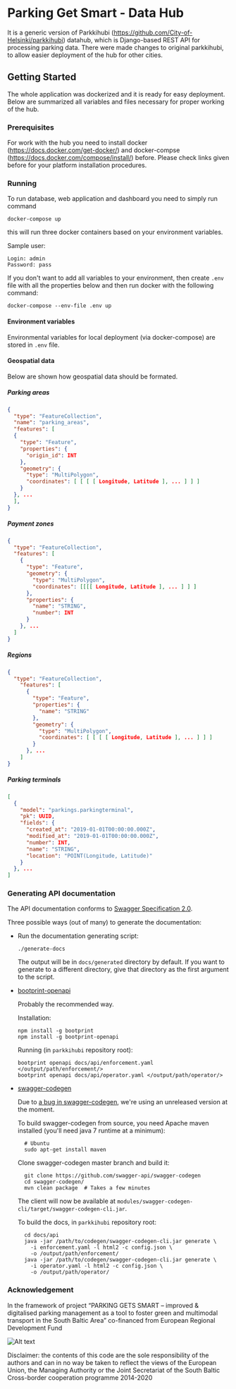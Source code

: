 # Parking Get Smart - Data Hub

It is a generic version of Parkkihubi (https://github.com/City-of-Helsinki/parkkihubi) datahub, which is Django-based REST API for processing parking data. There were made changes to original parkkihubi, to allow easier deployment of the hub for other cities.

## Getting Started

The whole application was dockerized and it is ready for easy deployment. Below are summarized all variables and files necessary for proper working of the hub.

### Prerequisites

For work with the hub you need to install docker (https://docs.docker.com/get-docker/) and docker-compse (https://docs.docker.com/compose/install/) before. Please check links given before for your platform installation procedures.


### Running

To run database, web application and dashboard you need to simply run command
```
docker-compose up
```
this will run three docker containers based on your environment variables.

Sample user:
```
Login: admin
Password: pass
```

If you don't want to add all variables to your environment, then create `.env` file with all the properties below and then run docker with the following command:
```
docker-compose --env-file .env up
```

#### Environment variables

Environmental variables for local deployment (via docker-compose) are stored in `.env` file.

#### Geospatial data

Below are shown how geospatial data should be formated.

##### Parking areas

```json
{
  "type": "FeatureCollection",
  "name": "parking_areas",
  "features": [
  {
    "type": "Feature",
    "properties": {
      "origin_id": INT
    },
    "geometry": {
      "type": "MultiPolygon",
      "coordinates": [ [ [ [ Longitude, Latitude ], ... ] ] ]
    }
  }, ...
  ],
}
```

##### Payment zones

```json
{
  "type": "FeatureCollection",
  "features": [
    {
      "type": "Feature",
      "geometry": {
        "type": "MultiPolygon",
        "coordinates": [[[[ Longitude, Latitude ], ... ] ] ]
      },
      "properties": {
        "name": "STRING",
        "number": INT
      }
    }, ...
  ]
}
```

##### Regions

```json
{
  "type": "FeatureCollection",
    "features": [
      {
        "type": "Feature",
        "properties": {
          "name": "STRING"
        },
        "geometry": {
          "type": "MultiPolygon",
          "coordinates": [ [ [ [ Longitude, Latitude ], ... ] ] ]
        }
      }, ...
    ]
}
```

##### Parking terminals

```json
[
  {
    "model": "parkings.parkingterminal",
    "pk": UUID,
    "fields": {
      "created_at": "2019-01-01T00:00:00.000Z",
      "modified_at": "2019-01-01T00:00:00.000Z",
      "number": INT,
      "name": "STRING",
      "location": "POINT(Longitude, Latitude)"
    }
  }, ...
]
```

### Generating API documentation

The API documentation conforms to [Swagger Specification 2.0](http://swagger.io/specification/).

Three possible ways (out of many) to generate the documentation:

- Run the documentation generating script:

      ./generate-docs

  The output will be in `docs/generated` directory by default.  If you
  want to generate to a different directory, give that directory as the
  first argument to the script.

- [bootprint-openapi](https://github.com/bootprint/bootprint-openapi)

    Probably the recommended way.

    Installation:

      npm install -g bootprint
      npm install -g bootprint-openapi

    Running (in `parkkihubi` repository root):

      bootprint openapi docs/api/enforcement.yaml </output/path/enforcement/>
      bootprint openapi docs/api/operator.yaml </output/path/operator/>

- [swagger-codegen](https://github.com/swagger-api/swagger-codegen)

    Due to [a bug in swagger-codegen](https://github.com/swagger-api/swagger-codegen/pull/4508),
    we're using an unreleased version at the moment.

    To build swagger-codegen from source, you need Apache maven installed (you'll
    need java 7 runtime at a minimum):

        # Ubuntu
        sudo apt-get install maven

    Clone swagger-codegen master branch and build it:

        git clone https://github.com/swagger-api/swagger-codegen
        cd swagger-codegen/
        mvn clean package  # Takes a few minutes

    The client will now be available at `modules/swagger-codegen-cli/target/swagger-codegen-cli.jar`.

    To build the docs, in `parkkihubi` repository root:

        cd docs/api
        java -jar /path/to/codegen/swagger-codegen-cli.jar generate \
          -i enforcement.yaml -l html2 -c config.json \
          -o /output/path/enforcement/
        java -jar /path/to/codegen/swagger-codegen-cli.jar generate \
          -i operator.yaml -l html2 -c config.json \
          -o /output/path/operator/

### Acknowledgement

In the framework of project “PARKING GETS SMART – improved & digitalised parking management as a tool to foster green and multimodal transport in the South Baltic Area” co-financed from European Regional Development Fund

![Alt text](logo.jpg)

Disclaimer: the contents of this code are the sole responsibility of the authors and can in no way be taken to reflect the views of the European Union, the Managing Authority or the Joint Secretariat of the South Baltic Cross-border cooperation programme 2014-2020
